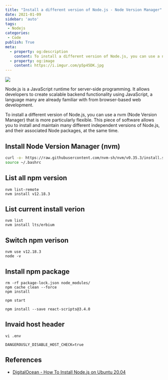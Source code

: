 ```yaml
---
title: "Install a different version of Node.js - Node Version Manager"
date: 2021-01-09
sidebar: 'auto'
tags:
 - Nodejs
categories:
 - Code
publish: True
meta:
  - property: og:description
    content: To install a different version of Node.js, you can use a nvm (Node Version Manager) that is more particularly flexible...
  - property: og:image
    content: https://i.imgur.com/p5p45DK.jpg
---
```


![](https://i.imgur.com/p5p45DK.jpg)

Node.js is a JavaScript runtime for server-side programming. It allows developers to create scalable backend functionality using JavaScript, a language many are already familiar with from browser-based web development. 

To install a different version of Node.js, you can use a nvm (Node Version Manager) that is more particularly flexible. This piece of software allows you to install and maintain many different independent versions of Node.js, and their associated Node packages, at the same time.

## Install Node Version Manager (nvm)
``` bash
curl -o- https://raw.githubusercontent.com/nvm-sh/nvm/v0.35.3/install.sh | bash
source ~/.bashrc
```

## List all npm version
```
nvm list-remote
nvm install v12.18.3
```

## List current install verion
```
nvm list
nvm install lts/erbium
```

## Switch npm verison
```
nvm use v12.18.3
node -v
```

## Install npm package
```
rm -rf package-lock.json node_modules/
npm cache clean --force
npm install

npm start

npm install --save react-scripts@3.4.0
```

## Invaid host header
```
vi .env

DANGEROUSLY_DISABLE_HOST_CHECK=true
```

## References
- [DigitalOcean - How To Install Node.js on Ubuntu 20.04](https://www.digitalocean.com/community/tutorials/how-to-install-node-js-on-ubuntu-20-04)
